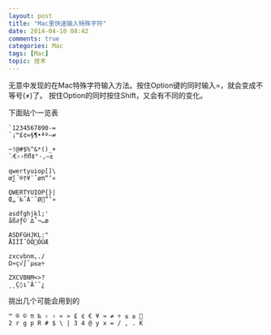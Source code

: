 ```yaml
---
layout: post
title: "Mac里快速输入特殊字符"
date: 2014-04-10 08:42
comments: true
categories: Mac
tags: [Mac]
topic: 技术
---
```


无意中发现的在Mac特殊字符输入方法。按住Option键的同时输入=，就会变成不等号(≠)了。
按住Option的同时按住Shift，又会有不同的变化。

<!-- more -->

下面贴个一览表

```
`1234567890-=
`¡™£¢∞§¶•ªº–≠

~!@#$%^&*()_+
`⁄€‹›ﬁﬂ‡°·‚—±

qwertyuiop[]\
œ∑´®†¥¨ˆøπ“‘«

QWERTYUIOP{}|
Œ„´‰ˇÁ¨ˆØ∏”’»

asdfghjkl;'
åß∂ƒ©˙∆˚¬…æ

ASDFGHJKL:"
ÅÍÎÏ˝ÓÔÒÚÆ

zxcvbnm,./
Ω≈ç√∫˜µ≤≥÷

ZXCVBNM<>?
¸˛Ç◊ı˜Â¯˘¿
```

挑出几个可能会用到的

    ™ ® © π ‰ ‹ › « » £ ¢ € ¥ ≈ ≠ ÷ ≤ ≥ 
    2 r g p R # $ \ | 3 4 @ y x = / , . K
